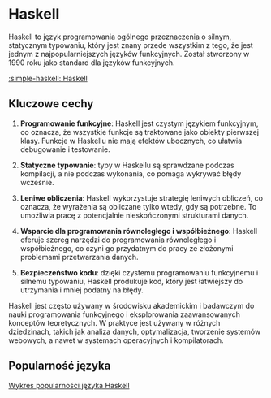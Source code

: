 # Haskell

Haskell to język programowania ogólnego przeznaczenia o silnym, statycznym typowaniu, który jest znany przede wszystkim z tego, że jest jednym z najpopularniejszych języków funkcyjnych. Został stworzony w 1990 roku jako standard dla języków funkcyjnych.

[:simple-haskell: Haskell](https://www.haskell.org/)

## Kluczowe cechy

1. **Programowanie funkcyjne**: Haskell jest czystym językiem funkcyjnym, co oznacza, że wszystkie funkcje są traktowane jako obiekty pierwszej klasy. Funkcje w Haskellu nie mają efektów ubocznych, co ułatwia debugowanie i testowanie.

2. **Statyczne typowanie**: typy w Haskellu są sprawdzane podczas kompilacji, a nie podczas wykonania, co pomaga wykrywać błędy wcześnie.

3. **Leniwe obliczenia**: Haskell wykorzystuje strategię leniwych obliczeń, co oznacza, że wyrażenia są obliczane tylko wtedy, gdy są potrzebne. To umożliwia pracę z potencjalnie nieskończonymi strukturami danych.

4. **Wsparcie dla programowania równoległego i współbieżnego**: Haskell oferuje szereg narzędzi do programowania równoległego i współbieżnego, co czyni go przydatnym do pracy ze złożonymi problemami przetwarzania danych.

5. **Bezpieczeństwo kodu**: dzięki czystemu programowaniu funkcyjnemu i silnemu typowaniu, Haskell produkuje kod, który jest łatwiejszy do utrzymania i mniej podatny na błędy.

Haskell jest często używany w środowisku akademickim i badawczym do nauki programowania funkcyjnego i eksplorowania zaawansowanych konceptów teoretycznych. W praktyce jest używany w różnych dziedzinach, takich jak analiza danych, optymalizacja, tworzenie systemów webowych, a nawet w systemach operacyjnych i kompilatorach.

## Popularność języka

[Wykres popularności języka Haskell](https://www.tiobe.com/tiobe-index/haskell/)